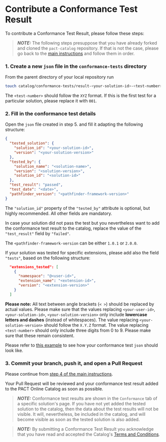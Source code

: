 # Contribute a Conformance Test Result

To contribute a Conformance Test Result, please follow these steps:

> **_NOTE:_** The following steps presuppose that you have already forked and cloned the `pact-catalog` repository. If that is not the case, please go back to the [main instructions](/README.md) and follow them in order.

### 1. Create a new `json` file in the `conformance-tests` directory

From the parent directory of your local repository run

```sh
touch catalog/conformance-tests/result-<your-solution-id>-<test-number>.json
```

The `<test-number>` should follow the `XYZ` format. If this is the first test for a particular solution, please replace it with `001`.

### 2. Fill in the conformance test details

Open the `json` file created in step 5. and fill it adapting the following structure:

```json
{
  "tested_solution": {
    "solution_id": "<your-solution-id>",
    "version": "<your-solution-version>"
  },
  "tested_by": {
    "solution_name": "<solution-name>",
    "version": "<solution-version>",
    "solution_id": "<solution-id>"
  },
  "test_result": "passed",
  "test_date": "<date>",
  "pathfinder_version": "<pathfinder-framework-version>"
}
```

The `"solution_id"` property of the `"tested_by"` attribute is optional, but highly recommended. All other fields are mandatory.

In case your solution did not pass the test but you nevertheless want to add the conformance test result to the catalog, replace the value of the `"test_result"` field by `"failed"`.

The `<pathfinder-framework-version` can be either `1.0.1` or `2.0.0`.

If your solution was tested for specific extensions, please add also the field `"tests"`, based on the following structure:

```json
  "extensions_tested": [
    {
      "namespace": "@<user-id>",
      "extension_name": "<extension-id>",
      "version": "<extension-version>"
    }
  ]
```

<strong>Please note:</strong> All text between angle brackets (`< >`) should be replaced by actual values. Please make sure that the values replacing `<your-user-id>`, `<your-solution-id>`, `<your-solution-version>` only include <strong>lowercase letters and dashes</strong> (instead of whitespaces). The value replacing `<your-solution-version>` should follow the `X.Y.Z` format. The value replacing `<test-number>` should only include three digits from 0 to 9. Please make sure that these remain consistent.

Please refer to [this example](./catalog/conformance-tests/result-example-solution-001.json) to see how your conformance test `json` should look like.

### 3. Commit your branch, push it, and open a Pull Request

Please continue from [step 4 of the main instructions](/README.md#4-commit-and-push-your-branch).

Your Pull Request will be reviewed and your conformance test result added to the PACT Online Catalog as soon as possible.

> **_NOTE:_** Conformance test results are shown in the `Conformance` tab of a specific solution's page. If you have not yet added the tested solution to the catalog, then the data about the test results will not be visible. It will, nevertheless, be included in the catalog, and will become visible as soon as the tested solution is also added.

> **_NOTE:_** By submitting a Conformance Test Result you acknowledge that you have read and accepted the Catalog's [Terms and Conditions](/catalog/legal/TERMSANDCONDITIONS.md).
